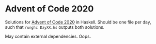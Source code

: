 # Advent of Code 2020
Solutions for [Advent of Code 2020](https://adventofcode.com/2020) in Haskell. Should be
one file per day, such that `runghc DayXX.hs` outputs both solutions. 

May contain external dependencies. Oops.
